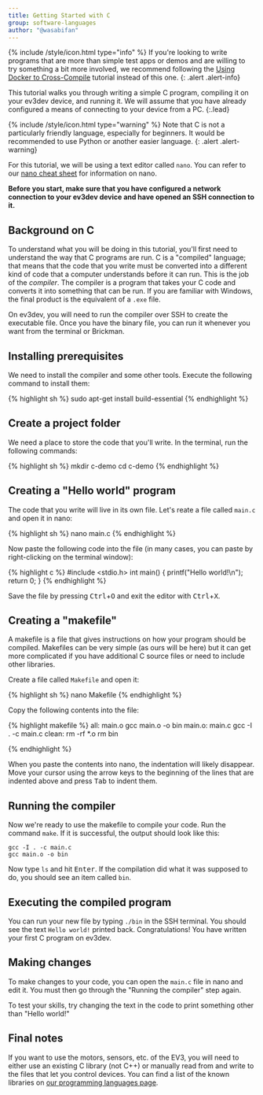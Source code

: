```yaml
---
title: Getting Started with C
group: software-languages
author: "@wasabifan"
---
```


{% include /style/icon.html type="info" %}
If you're looking to write programs that are more than simple test apps
or demos and are willing to try something a bit more involved, we
recommend following the
[Using Docker to Cross-Compile](/docs/tutorials/using-docker-to-cross-compile/)
tutorial instead of this one.
{: .alert .alert-info}

This tutorial walks you through writing a simple C program, compiling it on
your ev3dev device, and running it. We will assume that you have already
configured a means of connecting to your device from a PC.
{:.lead}

{% include /style/icon.html type="warning" %}
Note that C is not a particularly friendly language, especially for beginners.
It would be recommended to use Python or another easier language.
{: .alert .alert-warning}

For this tutorial, we will be using a text editor called `nano`. You can refer
to our [nano cheat sheet](/docs/tutorials/nano-cheat-sheet) for information on
nano.

**Before you start, make sure that you have configured a network connection to
your ev3dev device and have opened an SSH connection to it.**

## Background on C

To understand what you will be doing in this tutorial, you'll first need to
understand the way that C programs are run. C is a "compiled" language; that
means that the code that you write must be converted into a different kind of
code that a computer understands before it can run. This is the job of the
_compiler_. The compiler is a program that takes your C code and converts it
into something that can be run. If you are familiar with Windows, the final
product is the equivalent of a `.exe` file.

On ev3dev, you will need to run the compiler over SSH to create the executable
file. Once you have the binary file, you can run it whenever you want from the
terminal or Brickman.

## Installing prerequisites
We need to install the compiler and some other tools. Execute the following
command to install them:

{% highlight sh %}
sudo apt-get install build-essential
{% endhighlight %}

## Create a project folder
We need a place to store the code that you'll write. In the terminal, run the
following commands:

{% highlight sh %}
mkdir c-demo
cd c-demo
{% endhighlight %}

## Creating a "Hello world" program
The code that you write will live in its own file. Let's reate a file called
`main.c` and open it in nano:

{% highlight sh %}
nano main.c
{% endhighlight %}

Now paste the following code into the file (in many cases, you can
paste by right-clicking on the terminal window):

{% highlight c %}
#include <stdio.h>
int main()
{
    printf("Hello world!\n");
    return 0;
}
{% endhighlight %}

Save the file by pressing <kbd>Ctrl</kbd>+<kbd>O</kbd> and exit the editor with
<kbd>Ctrl</kbd>+<kbd>X</kbd>.

## Creating a "makefile"
A makefile is a file that gives instructions on how your program should be
compiled. Makefiles can be very simple (as ours will be here) but it can get
more complicated if you have additional C source files or need to include other
libraries.

Create a file called `Makefile` and open it:

{% highlight sh %}
nano Makefile
{% endhighlight %}

Copy the following contents into the file:

{% highlight makefile %}
all: main.o
	gcc main.o -o bin
main.o: main.c
	gcc -I . -c main.c
clean:
	rm -rf *.o
	rm bin

{% endhighlight %}

When you paste the contents into nano, the indentation will likely disappear.
Move your cursor using the arrow keys to the beginning of the lines that are
indented above and press <kbd>Tab</kbd> to indent them.

## Running the compiler
Now we're ready to use the makefile to compile your code. Run the command
`make`. If it is successful, the output should look like this:

~~~
gcc -I . -c main.c
gcc main.o -o bin
~~~

Now type `ls` and hit <kbd>Enter</kbd>. If the compilation did what it was
supposed to do, you should see an item called `bin`.

## Executing the compiled program
You can run your new file by typing `./bin` in the SSH terminal. You should
see the text `Hello world!` printed back. Congratulations! You have written
your first C program on ev3dev.

## Making changes

To make changes to your code, you can open the `main.c` file in nano and edit
it. You must then go through the "Running the compiler" step again.

To test your skills, try changing the text in the code to print something
other than "Hello world!"

## Final notes
If you want to use the motors, sensors, etc. of the EV3, you will need to either
use an existing C library (not C++) or manually read from and write to the
files that let you control devices. You can find a list of the known libraries
on [our programming languages page](/docs/programming-languages/).